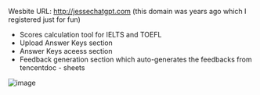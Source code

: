 Wesbite URL: http://jessechatgpt.com  (this domain was years ago which I registered just for fun)

- Scores calculation tool for IELTS and TOEFL
- Upload Answer Keys section
- Answer Keys aceess section
- Feedback generation section which auto-generates the feedbacks from tencentdoc - sheets

![image](https://github.com/user-attachments/assets/d7c43370-566b-4e15-9005-4b682eac4ec1)
